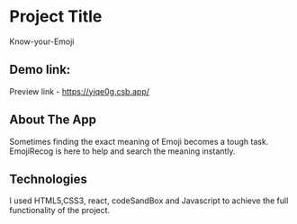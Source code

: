 # Project Title

Know-your-Emoji

## Demo link:

Preview link - https://yiqe0g.csb.app/

## About The App

Sometimes finding the exact meaning of Emoji becomes a tough task. EmojiRecog is here to help and search the meaning instantly.

## Technologies

I used HTML5,CSS3, react, codeSandBox and Javascript to achieve the full functionality of the project.
